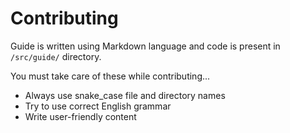 # Contributing

Guide is written using Markdown language and code is present in `/src/guide/` directory.

You must take care of these while contributing...
- Always use snake_case file and directory names
- Try to use correct English grammar
- Write user-friendly content